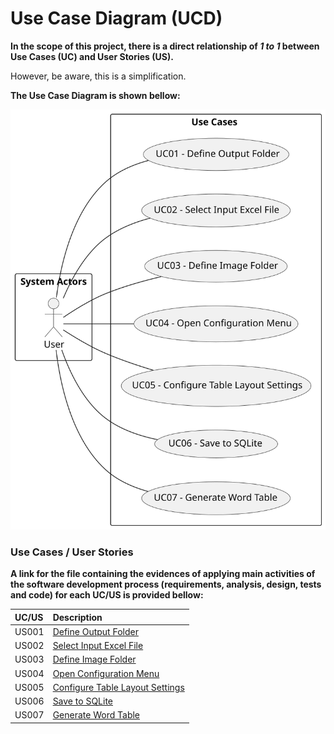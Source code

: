 # Use Case Diagram (UCD)

**In the scope of this project, there is a direct relationship of _1 to 1_ between Use Cases (UC) and User Stories (US).**

However, be aware, this is a simplification. 

**The Use Case Diagram is shown bellow:**

![Use Case Diagram](svg/UCD.svg)



### Use Cases / User Stories

**A link for the file containing the evidences of applying main activities
of the software development process (requirements, analysis, design,
tests and code) for each UC/US is provided bellow:**

| UC/US | Description                                                    |
|:------|:---------------------------------------------------------------|
| US001 | [Define Output Folder](../../US001/US001-README.md)            |
| US002 | [Select Input Excel File](../../US002/US002-README.md)         |
| US003 | [Define Image Folder](../../US003/US003-README.md)             |
| US004 | [Open Configuration Menu](../../US004/US004-README.md)         |
| US005 | [Configure Table Layout Settings](../../US005/US005-README.md) |
| US006 | [Save to SQLite](../../US006/US006-README.md)                  |
| US007 | [Generate Word Table](../../US007/US007-README.md)             |